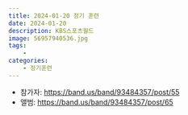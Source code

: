 ```yaml
---
title: 2024-01-20 정기 훈련
date: 2024-01-20
description: KBS스포츠월드
image: 56957940536.jpg
tags:
    - 
categories:
    - 정기훈련
---
```


- 참가자: https://band.us/band/93484357/post/55
- 앨범: https://band.us/band/93484357/post/65